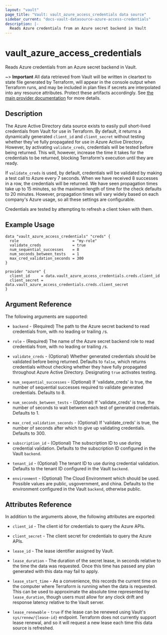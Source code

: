 ```yaml
---
layout: "vault"
page_title: "Vault: vault_azure_access_credentials data source"
sidebar_current: "docs-vault-datasource-azure-access-credentials"
description: |-
  Reads Azure credentials from an Azure secret backend in Vault
---
```


# vault\_azure\_access\_credentials

Reads Azure credentials from an Azure secret backend in Vault.

~> **Important** All data retrieved from Vault will be
written in cleartext to state file generated by Terraform, will appear in
the console output when Terraform runs, and may be included in plan files
if secrets are interpolated into any resource attributes.
Protect these artifacts accordingly. See
[the main provider documentation](../index.html)
for more details.

## Description

The Azure Active Directory data source exists to easily pull short-lived
credentials from Vault for use in Terraform. By default, it returns a 
dynamically generated `client_id` and `client_secret` without testing 
whether they've fully propagated for use in Azure Active Directory. However,
by activating `validate_creds`, credentials will be tested before being 
returned. This will, however, increase the time it takes for the credentials
to be returned, blocking Terraform's execution until they are ready.

If `validate_creds` is used, by default, credentials will be validated by 
making a test call to Azure every 7 seconds. When we have received 8 
successes in a row, the credentials will be returned. We have seen propagation 
times take up to 15 minutes, so the maximum length of time for the check defaults 
to 20 minutes. However, propagation times will vary widely based on each company's Azure
usage, so all these settings are configurable.

Credentials are tested by attempting to refresh a client token with them.

## Example Usage

```hcl
data "vault_azure_access_credentials" "creds" {
  role                        = "my-role"
  validate_creds              = true
  num_sequential_successes    = 8
  num_seconds_between_tests   = 1
  max_cred_validation_seconds = 300 
}

provider "azure" {
  client_id     = data.vault_azure_access_credentials.creds.client_id
  client_secret = data.vault_azure_access_credentials.creds.client_secret
}
```

## Argument Reference

The following arguments are supported:

* `backend` - (Required) The path to the Azure secret backend to
read credentials from, with no leading or trailing `/`s.

* `role` - (Required) The name of the Azure secret backend role to read
credentials from, with no leading or trailing `/`s.

* `validate_creds` - (Optional) Whether generated credentials should be 
validated before being returned. Defaults to `false`, which returns 
credentials without checking whether they have fully propagated throughout
Azure Active Directory. Designating `true` activates testing.

* `num_sequential_successes` - (Optional) If 'validate_creds' is true, 
the number of sequential successes required to validate generated 
credentials. Defaults to 8.

* `num_seconds_between_tests` - (Optional) If 'validate_creds' is true, 
the number of seconds to wait between each test of generated credentials.
Defaults to 1.

* `max_cred_validation_seconds` - (Optional) If 'validate_creds' is true, 
the number of seconds after which to give up validating credentials. Defaults
to 300.

* `subscription_id` - (Optional) The subscription ID to use during credential
  validation. Defaults to the subscription ID configured in the Vault `backend`.

* `tenant_id` - (Optional) The tenant ID to use during credential validation.
   Defaults to the tenant ID configured in the Vault `backend`.
   
* `environment` - (Optional) The Cloud Environment which should be used. Possible values are public, usgovernment, and china. Defaults to the environment configured in the Vault `backend`, otherwise public.

## Attributes Reference

In addition to the arguments above, the following attributes are exported:

* `client_id` - The client id for credentials to query the Azure APIs.

* `client_secret` - The client secret for credentials to query the Azure APIs.

* `lease_id` - The lease identifier assigned by Vault.

* `lease_duration` - The duration of the secret lease, in seconds relative
to the time the data was requested. Once this time has passed any plan
generated with this data may fail to apply.

* `lease_start_time` - As a convenience, this records the current time
on the computer where Terraform is running when the data is requested.
This can be used to approximate the absolute time represented by
`lease_duration`, though users must allow for any clock drift and response
latency relative to the Vault server.

* `lease_renewable` - `true` if the lease can be renewed using Vault's
`sys/renew/{lease-id}` endpoint. Terraform does not currently support lease
renewal, and so it will request a new lease each time this data source is
refreshed.
